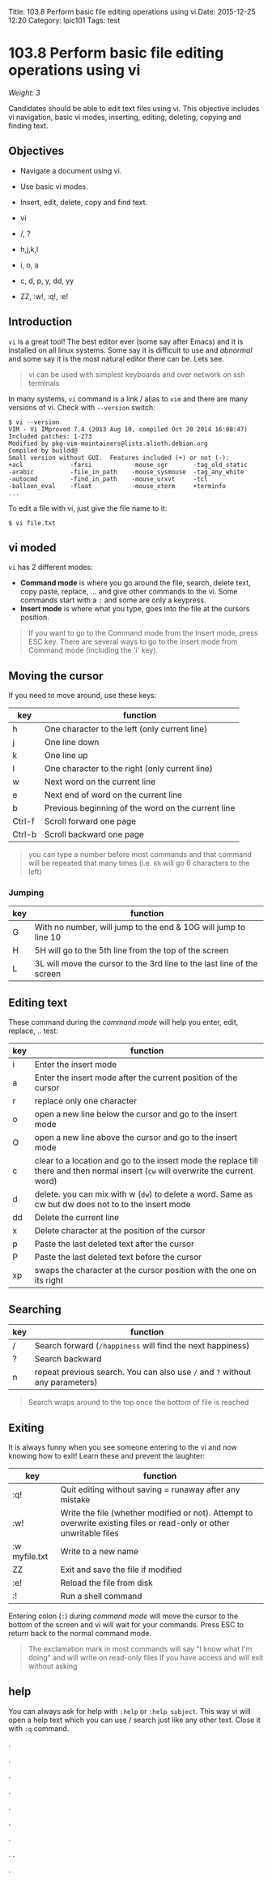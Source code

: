 Title: 103.8 Perform basic file editing operations using vi
Date: 2015-12-25 12:20
Category: lpic101
Tags: test

# 103.8 Perform basic file editing operations using vi
*Weight: 3*

Candidates should be able to edit text files using vi. This objective includes vi navigation, basic vi modes, inserting, editing, deleting, copying and finding text.

## Objectives
- Navigate a document using vi.
- Use basic vi modes.
- Insert, edit, delete, copy and find text.


- vi
- /, ?
- h,j,k,l
- i, o, a
- c, d, p, y, dd, yy
- ZZ, :w!, :q!, :e!

## Introduction
`vi` is a great tool! The best editor ever (some say after Emacs) and it is installed on all linux systems. Some say it is difficult to use and *abnormal* and some say it is the most natural editor there can be. Lets see.

> vi can be used with simplest keyboards and over network on ssh terminals

In many systems, ``vi`` command is a link / alias to ``vim`` and there are many versions of vi. Check with ``--version`` switch:

````
$ vi --version
VIM - Vi IMproved 7.4 (2013 Aug 10, compiled Oct 20 2014 16:08:47)
Included patches: 1-273
Modified by pkg-vim-maintainers@lists.alioth.debian.org
Compiled by buildd@
Small version without GUI.  Features included (+) or not (-):
+acl             -farsi           -mouse_sgr       -tag_old_static
-arabic          -file_in_path    -mouse_sysmouse  -tag_any_white
-autocmd         -find_in_path    -mouse_urxvt     -tcl
-balloon_eval    -float           -mouse_xterm     +terminfo
...
````

To edit a file with vi, just give the file name to it:

````
$ vi file.txt
````

## vi moded
`vi` has 2 different modes:
- **Command mode** is where you go around the file, search, delete text, copy paste, replace, ... and give other commands to the vi. Some commands start with a `:` and some are only a keypress.
- **Insert mode** is where what you type, goes into the file at the cursors position.

> If you want to go to the Command mode from the Insert mode, press ESC key. There are several ways to go to the Insert mode from Command mode (including the 'i' key).

## Moving the cursor

If you need to move around, use these keys:

|key|function|
|---|---|
|h|One character to the left (only current line)|
|j|One line down|
|k|One line up|
|l|One character to the right (only current line)|
|w|Next word on the current line|
|e|Next end of word on the current line|
|b|Previous beginning of the word on the current line|
|Ctrl-f|Scroll forward one page|
|Ctrl-b|Scroll backward one page|

> you can type a number before most commands and that command will be repeated that many times (i.e. `6h` will go 6 characters to the left)

### Jumping

|key|function|
|---|---|
|G| With no number, will jump to the end & 10G will jump to line 10|
|H|5H will go to the 5th line from the top of the screen|
|L|3L will move the cursor to the 3rd line to the last line of the screen|


## Editing text
These command during the *command mode* will help you enter, edit, replace, .. test:

|key|function|
|---|---|
|i|Enter the insert mode|
|a|Enter the insert mode after the current position of the cursor|
|r|replace only one character|
|o|open a new line below the cursor and go to the insert mode|
|O|open a new line above the cursor and go to the insert mode|
|c|clear to a location and go to the insert mode the replace till there and then normal insert (`cw` will overwrite the current word)|
|d|delete. you can mix with w (`dw`) to delete a word. Same as cw but dw does not to to the insert mode|
|dd|Delete the current line|
|x|Delete character at the position of the cursor|
|p|Paste the last deleted text after the cursor|
|P|Paste the last deleted text before the cursor|
|xp|swaps the character at the cursor position with the one on its right|

## Searching

|key|function|
|---|---|
|/|Search forward (`/happiness` will find the next happiness)|
|?|Search backward|
|n|repeat previous search. You can also use `/` and `?` without any parameters)|

>Search wraps around to the top once the bottom of file is reached


## Exiting
It is always funny when you see someone entering to the vi and now knowing how to exit! Learn these and prevent the laughter:

|key|function|
|---|---|
|:q!|Quit editing without saving = runaway after any mistake|
|:w!|Write the file (whether modified or not). Attempt to overwrite existing files or read-only or other unwritable files|
|:w myfile.txt|Write to a new name|
|ZZ|Exit and save the file if modified|
|:e!|Reload the file from disk|
|:!|Run a shell command|

Entering colon (`:`) during *command mode* will move the cursor to the bottom of the screen and vi will wait for your commands. Press ESC to return back to the normal command mode.

> The exclamation mark in most commands will say "I know what I'm doing" and will write on read-only files if you have access and will exit without asking


## help
You can always ask for help with `:help` or `:help subject`. This way vi will open a help text which you can use / search just like any other text. Close it with `:q` command.

.

.

.

.

.

.

.

.
.

.
